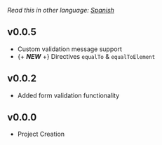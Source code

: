 _Read this in other language: [Spanish](https://gitlab.com/von-development-studio/angular-libraries-source/form-validation/blob/master/CHANGELOG.es.md)_

## v0.0.5
* Custom validation message support
* {+ _**NEW**_ +} Directives `equalTo` & `equalToElement`

## v0.0.2
* Added form validation functionality

## v0.0.0
* Project Creation
